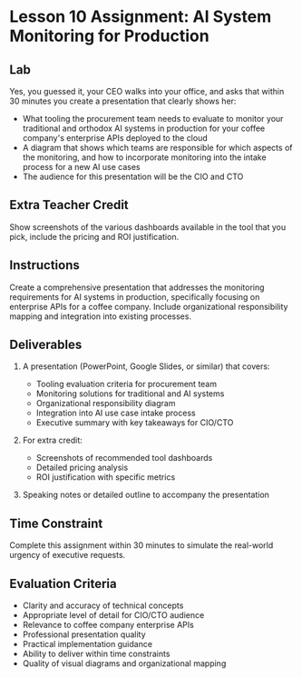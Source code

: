 # Lesson 10 Assignment: AI System Monitoring for Production

## Lab

Yes, you guessed it, your CEO walks into your office, and asks that within 30 minutes you create a presentation that clearly shows her:

- What tooling the procurement team needs to evaluate to monitor your traditional and orthodox AI systems in production for your coffee company's enterprise APIs deployed to the cloud
- A diagram that shows which teams are responsible for which aspects of the monitoring, and how to incorporate monitoring into the intake process for a new AI use cases
- The audience for this presentation will be the CIO and CTO

## Extra Teacher Credit

Show screenshots of the various dashboards available in the tool that you pick, include the pricing and ROI justification.

## Instructions

Create a comprehensive presentation that addresses the monitoring requirements for AI systems in production, specifically focusing on enterprise APIs for a coffee company. Include organizational responsibility mapping and integration into existing processes.

## Deliverables

1. A presentation (PowerPoint, Google Slides, or similar) that covers:
   - Tooling evaluation criteria for procurement team
   - Monitoring solutions for traditional and AI systems
   - Organizational responsibility diagram
   - Integration into AI use case intake process
   - Executive summary with key takeaways for CIO/CTO

2. For extra credit:
   - Screenshots of recommended tool dashboards
   - Detailed pricing analysis
   - ROI justification with specific metrics

3. Speaking notes or detailed outline to accompany the presentation

## Time Constraint

Complete this assignment within 30 minutes to simulate the real-world urgency of executive requests.

## Evaluation Criteria

- Clarity and accuracy of technical concepts
- Appropriate level of detail for CIO/CTO audience
- Relevance to coffee company enterprise APIs
- Professional presentation quality
- Practical implementation guidance
- Ability to deliver within time constraints
- Quality of visual diagrams and organizational mapping
